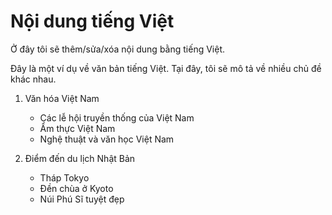 # Nội dung tiếng Việt

Ở đây tôi sẽ thêm/sửa/xóa nội dung bằng tiếng Việt.

Đây là một ví dụ về văn bản tiếng Việt. Tại đây, tôi sẽ mô tả về nhiều chủ đề khác nhau.

1. Văn hóa Việt Nam
   - Các lễ hội truyền thống của Việt Nam
   - Ẩm thực Việt Nam
   - Nghệ thuật và văn học Việt Nam

2. Điểm đến du lịch Nhật Bản
   - Tháp Tokyo
   - Đền chùa ở Kyoto
   - Núi Phú Sĩ tuyệt đẹp
